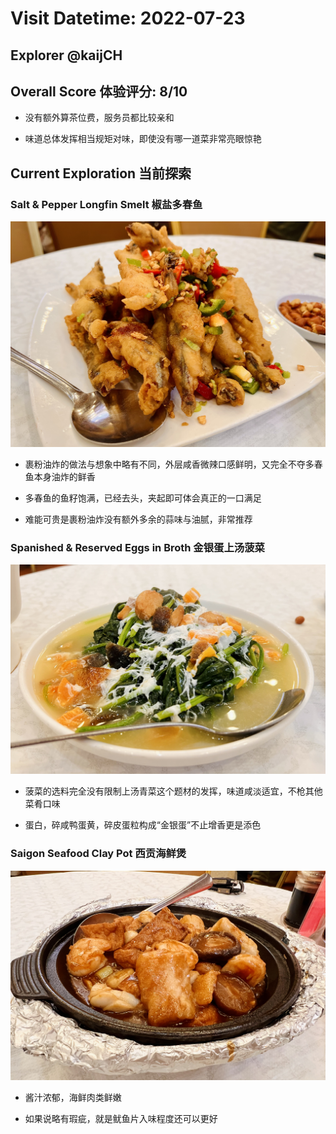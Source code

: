 # Visit Datetime: 2022-07-23

## Explorer @kaijCH

## Overall Score 体验评分: 8/10

- 没有额外算茶位费，服务员都比较亲和

- 味道总体发挥相当规矩对味，即使没有哪一道菜非常亮眼惊艳

## Current Exploration 当前探索

### Salt & Pepper Longfin Smelt 椒盐多春鱼

![Salt & Pepper Longfin Smelt](Pix2022Jul23rd/Salt_%26_Pepper_Longfin_Smelt.jpeg)

- 裹粉油炸的做法与想象中略有不同，外层咸香微辣口感鲜明，又完全不夺多春鱼本身油炸的鲜香

- 多春鱼的鱼籽饱满，已经去头，夹起即可体会真正的一口满足

- 难能可贵是裹粉油炸没有额外多余的蒜味与油腻，非常推荐

### Spanished & Reserved Eggs in Broth 金银蛋上汤菠菜

![Spanished & Reserved Eggs in Broth](Pix2022Jul23rd/Spinach_%26_Reserved_Eggs_in_Broth.jpeg)

- 菠菜的选料完全没有限制上汤青菜这个题材的发挥，味道咸淡适宜，不枪其他菜肴口味

- 蛋白，碎咸鸭蛋黄，碎皮蛋粒构成“金银蛋”不止增香更是添色

### Saigon Seafood Clay Pot 西贡海鲜煲

![Saigon Seafood Clay Pot](Pix2022Jul23rd/Saigon_Seafood_Clay_Pot.jpeg)

- 酱汁浓郁，海鲜肉类鲜嫩

- 如果说略有瑕疵，就是鱿鱼片入味程度还可以更好
